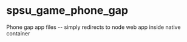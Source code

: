 spsu_game_phone_gap
===================

Phone gap app files -- simply redirects to node web app inside native container
